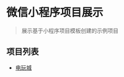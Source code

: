 # 微信小程序项目展示

> 展示基于小程序项目模板创建的示例项目

## 项目列表

- [电玩城](https://www.zcool.com.cn/work/ZNzE2NzM4NjQ=.html)
